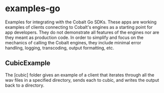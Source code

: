 # examples-go
Examples for integrating with the Cobalt Go SDKs.  These apps are working examples of clients connecting to Cobalt's engines as a starting point for app developers.  They do not demonstrate all features of the engines nor are they meant as production code. In order to simplify and focus on the mechanics of calling the Cobalt engines, they include minimal error handling, logging, transcoding, output formatting, etc.

## CubicExample

The [cubic] folder gives an example of a client that iterates through all the wav files in a specified directory, sends each to cubic, and writes the output back to a directory.
